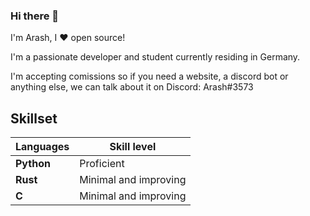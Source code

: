 ### Hi there 👋
I'm Arash, I ❤︎ open source!

I'm a passionate developer and student currently residing in Germany.

I'm accepting comissions so if you need a website, a discord bot or anything else, we can talk about it on Discord: Arash#3573

## Skillset

| Languages | Skill level |
| --------- | ----------- |
| **Python** | Proficient |
| **Rust** | Minimal and improving |
| **C** | Minimal and improving|
